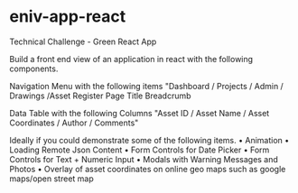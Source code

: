 # eniv-app-react
Technical Challenge - Green React App 

Build a front end view of an application in react with the following components.

Navigation Menu with the following items "Dashboard / Projects / Admin / Drawings /Asset Register 
Page Title
Breadcrumb

Data Table with the following Columns "Asset ID / Asset Name /  Asset Coordinates / Author  / Comments"

Ideally if you could demonstrate some of the following items.
•	Animation
•	Loading Remote Json Content
•	Form Controls for Date Picker
•	Form Controls for Text + Numeric Input
•	Modals with Warning Messages and Photos
•	Overlay of asset coordinates on online geo maps such as google maps/open street map
